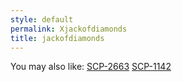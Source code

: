 ```yaml
---
style: default
permalink: Xjackofdiamonds
title: jackofdiamonds
---
```

You may also like:
[SCP-2663](http://scp-wiki.net/scp-2663)
[SCP-1142](http://scp-wiki.net/scp-1142)
